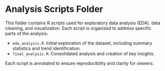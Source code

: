 # Analysis Scripts Folder

This folder contains R scripts used for exploratory data analysis (EDA), data cleaning, and visualization. Each script is organized to address specific parts of the analysis:
- `eda_analysis.R`: Initial exploration of the dataset, including summary statistics and trend identification.
- `final_analysis.R`: Consolidated analysis and creation of key insights.

Each script is annotated to ensure reproducibility and clarity for viewers.
